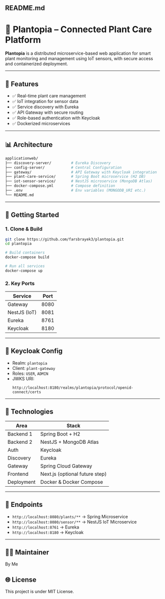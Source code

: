 ## README.md

# 🌿 Plantopia – Connected Plant Care Platform

**Plantopia** is a distributed microservice-based web application for smart plant monitoring and management using IoT sensors, with secure access and containerized deployment.

---

## 🧰 Features

- ✅ Real-time plant care management
- ✅ IoT integration for sensor data
- ✅ Service discovery with Eureka
- ✅ API Gateway with secure routing
- ✅ Role-based authentication with Keycloak
- ✅ Dockerized microservices

---

## 📊 Architecture

```bash
applicationweb/
├── discovery-server/         # Eureka Discovery
├── config-server/            # Central Configuration
├── gateway/                  # API Gateway with Keycloak integration
├── plant-care-service/       # Spring Boot microservice (H2 DB)
├── iot-sensor-service/       # NestJS microservice (MongoDB Atlas)
├── docker-compose.yml        # Compose definition
├── .env                      # Env variables (MONGODB_URI etc.)
└── README.md
```

---

## 🚀 Getting Started

### 1. Clone & Build

```bash
git clone https://github.com/farsbrayek3/plantopia.git
cd plantopia

# Build containers
docker-compose build

# Run all services
docker-compose up
```

### 2. Key Ports

| Service      | Port |
| ------------ | ---- |
| Gateway      | 8080 |
| NestJS (IoT) | 8081 |
| Eureka       | 8761 |
| Keycloak     | 8180 |

---

## 🔐 Keycloak Config

- Realm: `plantopia`
- Client: `plant-gateway`
- Roles: `USER`, `ADMIN`
- JWKS URI:
  ```
  http://localhost:8180/realms/plantopia/protocol/openid-connect/certs
  ```

---

## 🚒 Technologies

| Area       | Stack                          |
| ---------- | ------------------------------ |
| Backend 1  | Spring Boot + H2               |
| Backend 2  | NestJS + MongoDB Atlas         |
| Auth       | Keycloak                       |
| Discovery  | Eureka                         |
| Gateway    | Spring Cloud Gateway           |
| Frontend   | Next.js (optional future step) |
| Deployment | Docker & Docker Compose        |

---

## 🔧 Endpoints

- `http://localhost:8080/plants/**` → Spring Microservice
- `http://localhost:8080/sensor/**` → NestJS IoT Microservice
- `http://localhost:8761` → Eureka
- `http://localhost:8180` → Keycloak

---

## 👨‍💼 Maintainer

By Me

## 🌐 License

This project is under MIT License.
